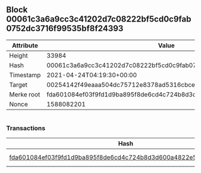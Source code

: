 ## Block 00061c3a6a9cc3c41202d7c08222bf5cd0c9fab0752dc3716f99535bf8f24393

Attribute | Value
--- | ---
Height | 33984
Hash | 00061c3a6a9cc3c41202d7c08222bf5cd0c9fab0752dc3716f99535bf8f24393
Timestamp | 2021-04-24T04:19:30+00:00
Target | 00254142f49eaaa504dc75712e8378ad5316cbcead634704b3734b6271167cc4
Merke root | fda601084ef03f9fd1d9ba895f8de6cd4c724b8d3d600a4822e5c5c3481b5853
Nonce | 1588082201

```

```

### Transactions

Hash | Amount
--- | ---
[fda601084ef03f9fd1d9ba895f8de6cd4c724b8d3d600a4822e5c5c3481b5853](fda601084ef03f9fd1d9ba895f8de6cd4c724b8d3d600a4822e5c5c3481b5853.md) | 10.00000000 SKEPTI 
